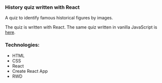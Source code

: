### History quiz written with React

A quiz to identify famous historical figures by images.

The quiz is written with React. The same quiz written in vanilla JavaScript is [here](https://github.com/eremina-official/quiz-app/).

### Technologies:
- HTML
- CSS
- React
- Create React App
- RWD
